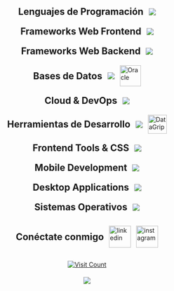 <!-- Lenguajes de Programación -->
<div style="display: flex; align-items: center; justify-content: center; gap: 12px; margin-top: 20px;">
  <h2 style="margin: 0;">Lenguajes de Programación</h2>
  <a href="https://skillicons.dev">
    <img src="https://skillicons.dev/icons?i=py,js,php,swift,kotlin" />
  </a>
</div>

<!-- Frameworks Web Frontend -->
<div style="display: flex; align-items: center; justify-content: center; gap: 12px; margin-top: 20px;">
  <h2 style="margin: 0;">Frameworks Web Frontend</h2>
  <a href="https://skillicons.dev">
    <img src="https://skillicons.dev/icons?i=react,vue,angular,nextjs" />
  </a>
</div>

<!-- Frameworks Web Backend -->
<div style="display: flex; align-items: center; justify-content: center; gap: 12px; margin-top: 20px;">
  <h2 style="margin: 0;">Frameworks Web Backend</h2>
  <a href="https://skillicons.dev">
    <img src="https://skillicons.dev/icons?i=nodejs,express,nestjs,fastapi,flask,django,laravel,adonis,ktor,postman" />
  </a>
</div>

<!-- Bases de Datos -->
<div style="display: flex; align-items: center; justify-content: center; gap: 12px; margin-top: 20px;">
  <h2 style="margin: 0;">Bases de Datos</h2>
  <a href="https://skillicons.dev">
    <img src="https://skillicons.dev/icons?i=postgres,mongodb,mysql,sqlite,dynamodb" />
  </a>
  <img src="https://cdn.jsdelivr.net/gh/devicons/devicon/icons/oracle/oracle-original.svg" alt="Oracle" width="48" height="48" />
</div>

<!-- Cloud & DevOps -->
<div style="display: flex; align-items: center; justify-content: center; gap: 12px; margin-top: 20px;">
  <h2 style="margin: 0;">Cloud & DevOps</h2>
  <a href="https://skillicons.dev">
    <img src="https://skillicons.dev/icons?i=aws,azure,gcp,docker,jenkins,githubactions,gitlab,heroku,vercel,netlify,cloudflare" />
  </a>
</div>

<!-- Herramientas de Desarrollo -->
<div style="display: flex; align-items: center; justify-content: center; gap: 12px; margin-top: 20px;">
  <h2 style="margin: 0;">Herramientas de Desarrollo</h2>
  <a href="https://skillicons.dev">
    <img src="https://skillicons.dev/icons?i=git,github,vscode,pycharm" />
  </a>
  <img src="https://resources.jetbrains.com/storage/products/company/brand/logos/DataGrip_icon.svg" alt="DataGrip" width="43" height="43" />
</div>

<!-- Frontend Tools & CSS -->
<div style="display: flex; align-items: center; justify-content: center; gap: 12px; margin-top: 20px;">
  <h2 style="margin: 0;">Frontend Tools & CSS</h2>
  <a href="https://skillicons.dev">
    <img src="https://skillicons.dev/icons?i=html,css,tailwind,bootstrap,materialui,emotion,styledcomponents,windicss,figma,xd" />
  </a>
</div>

<!-- Mobile Development -->
<div style="display: flex; align-items: center; justify-content: center; gap: 12px; margin-top: 20px;">
  <h2 style="margin: 0;">Mobile Development</h2>
  <a href="https://skillicons.dev">
    <img src="https://skillicons.dev/icons?i=flutter,androidstudio,react" />
  </a>
</div>

<!-- Desktop Applications -->
<div style="display: flex; align-items: center; justify-content: center; gap: 12px; margin-top: 20px;">
  <h2 style="margin: 0;">Desktop Applications</h2>
  <a href="https://skillicons.dev">
    <img src="https://skillicons.dev/icons?i=electron,tauri,qt,gtk" />
  </a>
</div>

<!-- Sistemas Operativos -->
<div style="display: flex; align-items: center; justify-content: center; gap: 12px; margin-top: 20px;">
  <h2 style="margin: 0;">Sistemas Operativos</h2>
  <a href="https://skillicons.dev">
    <img src="https://skillicons.dev/icons?i=linux,windows,kali" />
  </a>
</div>

<!-- Conéctate conmigo -->
<div style="display: flex; align-items: center; justify-content: center; gap: 12px; margin-top: 30px;">
  <h2 style="margin: 0;">Conéctate conmigo</h2>
  <a href="https://www.linkedin.com/in/edinsondevurn/" target="blank">
    <img src="https://user-images.githubusercontent.com/88904952/234979284-68c11d7f-1acc-4f0c-ac78-044e1037d7b0.png" alt="linkedin" height="50" width="50" />
  </a>
  <a href="https://www.instagram.com/edinson_urbano_/" target="blank">
    <img src="https://user-images.githubusercontent.com/88904952/234981169-2dd1e58f-4b7e-468c-8213-034ba62156c3.png" alt="instagram" height="50" width="50" />
  </a>
</div>

<!-- Profile visit count -->
<div align="center" style="margin-top: 30px;">
  <a href="https://visitcount.itsvg.in">
    <img src="https://visitcount.itsvg.in/api?id=1010nishant&icon=3&color=6" alt="Visit Count"/>
  </a>
</div>

<!-- Divider -->
<div align="center" style="margin-top: 20px;">
  <img src="https://user-images.githubusercontent.com/73097560/115834477-dbab4500-a447-11eb-908a-139a6edaec5c.gif" />
</div>

